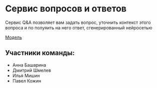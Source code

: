 # Сервис вопросов и ответов

Сервис Q&A позволяет вам задать вопрос, уточнить контекст этого вопроса и по полуяить на него ответ, сгенерированный нейросетью

[Модель](https://github.com/shmedis/urfu_imo_30/blob/main/answer_questions.py)

## Участники команды:
- Анна Башарина
- Дмитрий Шмелев
- Илья Мишин
- Павел Кожин
